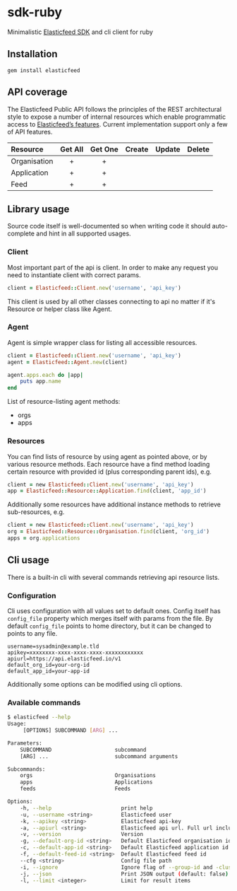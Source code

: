sdk-ruby
========
Minimalistic [Elasticfeed SDK](http://elasticfeed.io) and cli client for ruby

Installation
------------
```
gem install elasticfeed
```

API coverage
------------
The Elasticfeed Public API follows the principles of the REST architectural style to expose a number of internal resources which enable programmatic access to [Elasticfeed’s features](http://elasticfeed.io/help/reference/api/). Current implementation support only a few of API features.

|Resource     |Get All |Get One |Create |Update |Delete |
|:------------|:------:|:------:|:-----:|:-----:|:-----:|
|Organisation | +      | +      |       |       |       |
|Application  | +      | +      |       |       |       |
|Feed         | +      | +      |       |       |       |

Library usage
-------------

Source code itself is well-documented so when writing code it should auto-complete and hint in all supported usages.


### Client
Most important part of the api is client. In order to make any request you need to instantiate client with correct params.

```ruby
client = Elasticfeed::Client.new('username', 'api_key')
```

This client is used by all other classes connecting to api no matter if it's Resource or helper class like Agent.


### Agent
Agent is simple wrapper class for listing all accessible resources.

```ruby
client = Elasticfeed::Client.new('username', 'api_key')
agent = Elasticfeed::Agent.new(client)

agent.apps.each do |app|
    puts app.name
end
```

List of resource-listing agent methods:
- orgs
- apps

### Resources

You can find lists of resource by using agent as pointed above, or by various resource methods.
Each resource have a find method loading certain resource with provided id (plus corresponding parent ids), e.g.
```ruby
client = new Elasticfeed::Client.new('username', 'api_key')
app = Elasticfeed::Resource::Application.find(client, 'app_id')
```

Additionally some resources have additional instance methods to retrieve sub-resources, e.g.
```ruby
client = new Elasticfeed::Client.new('username', 'api_key')
org = Elasticfeed::Resource::Organisation.find(client, 'org_id')
apps = org.applications
```

Cli usage
---------

There is a built-in cli with several commands retrieving api resource lists.

### Configuration

Cli uses configuration with all values set to default ones.
Config itself has `config_file` property which merges itself with params from the file.
By default `config_file` points to home directory, but it can be changed to points to any file.

```
username=sysadmin@example.tld
apikey=xxxxxxxx-xxxx-xxxx-xxxx-xxxxxxxxxxxx
apiurl=https://api.elasticfeed.io/v1
default_org_id=your-org-id
default_app_id=your-app-id
```

Additionally some options can be modified using cli options.

### Available commands


```bash
$ elasticfeed --help
Usage:
     [OPTIONS] SUBCOMMAND [ARG] ...

Parameters:
    SUBCOMMAND                    subcommand
    [ARG] ...                     subcommand arguments

Subcommands:
    orgs                          Organisations
    apps                          Applications
    feeds                         Feeds

Options:
    -h, --help                      print help
    -u, --username <string>         Elasticfeed user
    -k, --apikey <string>           Elasticfeed api-key
    -a, --apiurl <string>           Elasticfeed api url. Full url including version: https://api.elasticfeed.io/api/public/v1.0
    -v, --version                   Version
    -g, --default-org-id <string>   Default Elasticfeed organisation id
    -c, --default-app-id <string>   Default Elasticfeed application id
    -f, --default-feed-id <string>  Default Elasticfeed feed id
    --cfg <string>                  Config file path
    -i, --ignore                    Ignore flag of --group-id and -cluster-id (default: false)
    -j, --json                      Print JSON output (default: false)
    -l, --limit <integer>           Limit for result items
```
